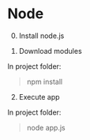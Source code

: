 Node
===========
0. Install node.js

1. Download modules

In project folder:
> npm install

2. Execute app

In project folder:
> node app.js